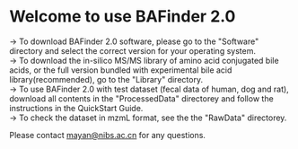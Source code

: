 # Welcome to use BAFinder 2.0

-> To download BAFinder 2.0 software, please go to the "Software" directory and select the correct version for your operating system. <br>
-> To download the in-silico MS/MS library of amino acid conjugated bile acids, or the full version bundled with experimental bile acid library(recommended), go to the "Library" directory. <br>
-> To use BAFinder 2.0 with test dataset (fecal data of human, dog and rat), download all contents in the "ProcessedData" directorey and follow the instructions in the QuickStart Guide. <br>
-> To check the dataset in mzmL format, see the the "RawData" directorey. <br>

Please contact mayan@nibs.ac.cn for any questions.

